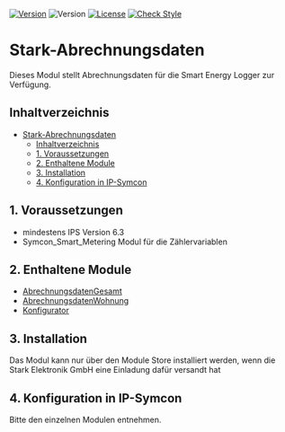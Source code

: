 [![Version](https://img.shields.io/badge/Symcon-PHPModul-red.svg)](https://www.symcon.de/service/dokumentation/entwicklerbereich/sdk-tools/sdk-php/)
![Version](https://img.shields.io/badge/Symcon%20Version-6.3%20%3E-blue.svg)
[![License](https://img.shields.io/badge/License-CC%20BY--NC--SA%204.0-green.svg)](https://creativecommons.org/licenses/by-nc-sa/4.0/)
[![Check Style](https://github.com/stark-elektronik-gmbh/Stark-Abrechnungsdaten/workflows/Check%20Style/badge.svg)](https://github.com/stark-elektronik-gmbh/Stark-Abrechnungsdaten/actions)

# Stark-Abrechnungsdaten
   Dieses Modul stellt Abrechnungsdaten für die Smart Energy Logger zur Verfügung.

   ## Inhaltverzeichnis
- [Stark-Abrechnungsdaten](#stark-abrechnungsdaten)
	- [Inhaltverzeichnis](#inhaltverzeichnis)
	- [1. Voraussetzungen](#1-voraussetzungen)
	- [2. Enthaltene Module](#2-enthaltene-module)
	- [3. Installation](#3-installation)
	- [4. Konfiguration in IP-Symcon](#4-konfiguration-in-ip-symcon)

## 1. Voraussetzungen

* mindestens IPS Version 6.3
* Symcon_Smart_Metering Modul für die Zählervariablen

## 2. Enthaltene Module

* [AbrechnungsdatenGesamt](AbrechnungsdatenGesamt/README.md)
* [AbrechnungsdatenWohnung](AbrechnungsdatenWohnung/README.md)
* [Konfigurator](Konfigurator/README.md)

## 3. Installation
 Das Modul kann nur über den Module Store installiert werden, wenn die Stark Elektronik GmbH eine Einladung dafür versandt  hat

## 4. Konfiguration in IP-Symcon
Bitte den einzelnen Modulen entnehmen.